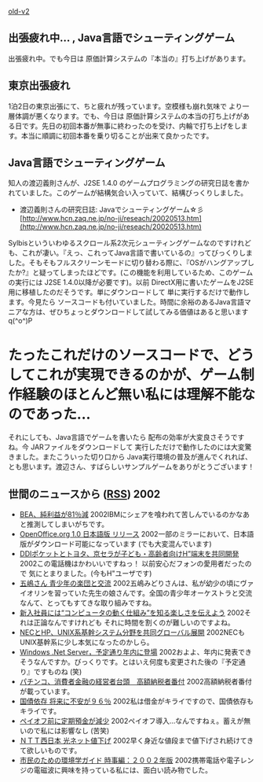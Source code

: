 [old-v2](ig020516-orig.html)

## 出張疲れ中… , Java言語でシューティングゲーム

出張疲れ中。でも今日は 原価計算システムの『本当の』打ち上げがあります。


## 東京出張疲れ

1泊2日の東京出張にて、ちと疲れが残っています。空模様も崩れ気味で より一層体調が悪くなります。でも、今日は 原価計算システムの本当の打ち上げがある日です。先日の初回本番が無事に終わったのを受け、内輪で打ち上げをします。本当に順調に初回本番を乗り切ることが出来て良かったです。

## Java言語でシューティングゲーム

知人の渡辺義則さんが、J2SE 1.4.0 のゲームプログラミングの研究日誌を書かれていました。このゲームが結構気合い入っていて、結構びっくりしました。

* 渡辺義則さんの研究日誌: Javaでシューティングゲーム☆彡
  [http://www.hcn.zaq.ne.jp/no-ji/reseach/20020513.htm](http://www.hcn.zaq.ne.jp/no-ji/reseach/20020513.htm)

Sylbisといういわゆるスクロール系2次元シューティングゲームなのですけれども、これが凄い。『えっ、これってJava言語で書いているの』ってびっくりしました。そもそもフルスクリーンモードに切り替わる際に、『OSがハングアップしたか?』と疑ってしまったほどです。(この機能を利用しているため、このゲームの実行には
J2SE 1.4.0以降が必要です)。以前 DirectX用に書いたゲームをJ2SE用に移植したのだそうです。単にダウンロードして 単に実行するだけで動作します。今見たら ソースコードも付いていました。時間に余裕のあるJava言語マニアな方は、ぜひちょっとダウンロードして試してみる価値はあると思います q(^o^)P
# たったこれだけのソースコードで、どうしてこれが実現できるのかが、ゲーム制作経験のほとんど無い私には理解不能なのであった…

それにしても、Java言語でゲームを書いたら 配布の効率が大変良さそうですね。今
JARファイルをダウンロードして 実行しただけで動作したのには大変驚きました。またこういった切り口から Java実行環境の普及が進んでくれれば、とも思います。渡辺さん、すばらしいサンプルゲームをありがとうございます！

## 世間のニュースから ([RSS](ig020516-news.xml)) 2002

* [BEA、純利益が81％減](http://www.zdnet.co.jp/news/0205/16/nebt_17.html)  2002IBMにシェアを喰われて苦しんでいるのかなあと推測してしまいがちです。
* [OpenOffice.org 1.0 日本語版 リリース](http://www.openoffice.org)  2002一部のミラーにおいて、日本語版がダウンロード可能になっています (でも大変混んでいます)
* [DDIポケットとトヨタ、京セラが子ども・高齢者向けH”端末を共同開発](http://www.zdnet.co.jp/news/0205/15/njbt_05.html)  2002この電話機はかわいいですねっ！ 以前安心だフォンの愛用者だったので 気にとまりました。(今もH"ユーザです)
* [五嶋さん 青少年の楽団と交流](http://www.nhk.or.jp/news/2002/05/16/grri84000000c8p3.html)  2002五嶋みどりさんは、私が幼少の頃にヴァイオリンを習っていた先生の娘さんです。全国の青少年オーケストラと交流なんて、とってもすてきな取り組みですね。
* [新入社員には“コンピュータの動く仕組み”を知る楽しさを伝えよう](http://itpro.nikkeibp.co.jp/free/ITPro/OPINION/20020509/1/)  2002それは正論なんですけれども それに時間を割くのが難しいのですよね。
* [NECとHP、UNIX系基幹システム分野を共同グローバル展開](http://www.zdnet.co.jp/news/0205/15/njbt_01.html)  2002NECもUNIX基幹系に少し本気になったのかしら。
* [Windows .Net Server，予定通り年内に登場](http://www.zdnet.co.jp/enterprise/0205/13/02051311.html)  2002およよ、年内に発表できそうなんですか。びっくりです。とはいえ何度も変更された後の『予定通り』ですものね (笑)
* [パチンコ、消費者金融の経営者台頭　高額納税者番付](http://www.asahi.com/national/update/0516/009.html?2002)  2002高額納税者番付が載っています。
* [国債依存 将来に不安が９６％](http://www.nhk.or.jp/news/2002/05/16/grri84000000c8nt.html)  2002私は借金がキライですので、国債依存もキライです。
* [ペイオフ前に定期預金が減少](http://www.nhk.or.jp/news/2002/05/16/grri84000000c8k5.html)  2002ペイオフ導入…なんですねぇ。蓄えが無いので私には影響なし (苦笑)
* [ＮＴＴ西日本 光ネット値下げ](http://www.nhk.or.jp/news/2002/05/15/grri84000000c7rp.html)  2002早く身近な値段まで値下げされ続けてきて欲しいものです。
* [市民のための環境学ガイド 時事編：２００２年版](http://plaza13.mbn.or.jp/~yasui_it/)  2002携帯電話や電子レンジの電磁波に興味を持っている私には、面白い読み物でした。
